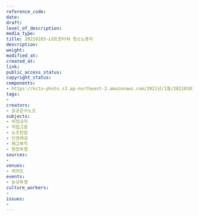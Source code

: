 ```yaml
---
reference_code: 
date: 
draft: 
level_of_description: 
media_type: 
title: 20210103-LG트윈타워 청소노동자
description: 
weight: 
modified_at: 
created_at: 
link: 
public_access_status: 
copyright_status: 
components:
- https://kctu-photo.s3.ap-northeast-2.amazonaws.com/2021년/1월/20210103-LG트윈타워+청소노동자/2021-01-03+lg청소노동자83알차_0216.jpg
tags:
- 
creators:
- 공공운수노조
subjects:
- 비정규직
- 직접고용
- 노조탄압
- 인권여성
- 해고복직
- 현장투쟁
sources:
- 
venues:
- 여의도
events:
- 농성투쟁
culture_workers:
- 
issues:
- 
---
```

